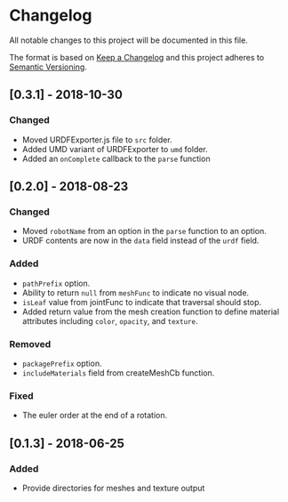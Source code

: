 # Changelog
All notable changes to this project will be documented in this file.

The format is based on [Keep a Changelog](http://keepachangelog.com/en/1.0.0/)
and this project adheres to [Semantic Versioning](http://semver.org/spec/v2.0.0.html).

## [0.3.1] - 2018-10-30
### Changed
- Moved URDFExporter.js file to `src` folder.
- Added UMD variant of URDFExporter to `umd` folder.
- Added an `onComplete` callback to the `parse` function

## [0.2.0] - 2018-08-23
### Changed
- Moved `robotName` from an option in the `parse` function to an option.
- URDF contents are now in the `data` field instead of the `urdf` field.

### Added
- `pathPrefix` option.
- Ability to return `null` from `meshFunc` to indicate no visual node.
- `isLeaf` value from jointFunc to indicate that traversal should stop.
- Added return value from the mesh creation function to define material attributes including `color`, `opacity`, and `texture`.

### Removed
- `packagePrefix` option.
- `includeMaterials` field from createMeshCb function.

### Fixed
- The euler order at the end of a rotation.

## [0.1.3] - 2018-06-25
### Added
- Provide directories for meshes and texture output
